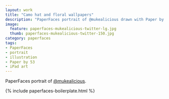 ```yaml
---
layout: work
title: "Camo hat and floral wallpapers"
description: "PaperFaces portrait of @mukealicious drawn with Paper by 53 on an iPad."
image: 
  feature: paperfaces-mukealicious-twitter-lg.jpg
  thumb: paperfaces-mukealicious-twitter-150.jpg
category: paperfaces
tags: 
- PaperFaces
- portrait
- illustration
- Paper by 53
- iPad art
---
```


PaperFaces portrait of [@mukealicious](http://twitter.com/mukealicious).

{% include paperfaces-boilerplate.html %}